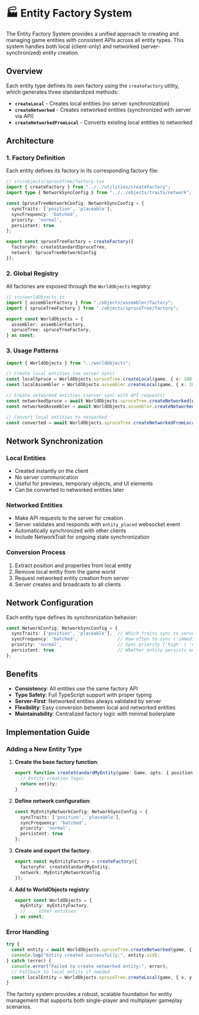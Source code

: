 # 🏭 Entity Factory System

The Entity Factory System provides a unified approach to creating and managing game entities with consistent APIs across all entity types. This system handles both local (client-only) and networked (server-synchronized) entity creation.

## Overview

Each entity type defines its own factory using the `createFactory` utility, which generates three standardized methods:

- **`createLocal`** - Creates local entities (no server synchronization)
- **`createNetworked`** - Creates networked entities (synchronized with server via API)
- **`createNetworkedFromLocal`** - Converts existing local entities to networked

## Architecture

### 1. Factory Definition

Each entity defines its factory in its corresponding factory file:

```typescript
// src/objects/spruceTree/factory.tsx
import { createFactory } from "../../utilities/createFactory";
import type { NetworkSyncConfig } from "../../objects/traits/network";

const SpruceTreeNetworkConfig: NetworkSyncConfig = {
  syncTraits: ['position', 'placeable'],
  syncFrequency: 'batched',
  priority: 'normal',
  persistent: true
};

export const spruceTreeFactory = createFactory({
  factoryFn: createStandardSpruceTree,
  network: SpruceTreeNetworkConfig
});
```

### 2. Global Registry

All factories are exposed through the `WorldObjects` registry:

```typescript
// src/worldObjects.ts
import { assemblerFactory } from "./objects/assembler/factory";
import { spruceTreeFactory } from "./objects/spruceTree/factory";

export const WorldObjects = {
  assembler: assemblerFactory,
  spruceTree: spruceTreeFactory,
} as const;
```

### 3. Usage Patterns

```typescript
import { WorldObjects } from "../worldObjects";

// Create local entities (no server sync)
const localSpruce = WorldObjects.spruceTree.createLocal(game, { x: 100, y: 200 });
const localAssembler = WorldObjects.assembler.createLocal(game, { x: 300, y: 400 });

// Create networked entities (server sync with API requests)
const networkedSpruce = await WorldObjects.spruceTree.createNetworked(game, { x: 100, y: 200 });
const networkedAssembler = await WorldObjects.assembler.createNetworked(game, { x: 300, y: 400 });

// Convert local entities to networked
const converted = await WorldObjects.spruceTree.createNetworkedFromLocal(localSpruce, game);
```

## Network Synchronization

### Local Entities
- Created instantly on the client
- No server communication
- Useful for previews, temporary objects, and UI elements
- Can be converted to networked entities later

### Networked Entities
- Make API requests to the server for creation
- Server validates and responds with `entity_placed` websocket event
- Automatically synchronized with other clients
- Include NetworkTrait for ongoing state synchronization

### Conversion Process
1. Extract position and properties from local entity
2. Remove local entity from the game world
3. Request networked entity creation from server
4. Server creates and broadcasts to all clients

## Network Configuration

Each entity type defines its synchronization behavior:

```typescript
const NetworkConfig: NetworkSyncConfig = {
  syncTraits: ['position', 'placeable'],  // Which traits sync to server
  syncFrequency: 'batched',               // How often to sync ('immediate' | 'batched')
  priority: 'normal',                     // Sync priority ('high' | 'normal' | 'low')
  persistent: true                        // Whether entity persists on server
};
```

## Benefits

- **Consistency**: All entities use the same factory API
- **Type Safety**: Full TypeScript support with proper typing
- **Server-First**: Networked entities always validated by server
- **Flexibility**: Easy conversion between local and networked entities
- **Maintainability**: Centralized factory logic with minimal boilerplate

## Implementation Guide

### Adding a New Entity Type

1. **Create the base factory function**:
   ```typescript
   export function createStandardMyEntity(game: Game, opts: { position: Position }): MyEntity {
     // Entity creation logic
     return entity;
   }
   ```

2. **Define network configuration**:
   ```typescript
   const MyEntityNetworkConfig: NetworkSyncConfig = {
     syncTraits: ['position', 'placeable'],
     syncFrequency: 'batched',
     priority: 'normal',
     persistent: true
   };
   ```

3. **Create and export the factory**:
   ```typescript
   export const myEntityFactory = createFactory({
     factoryFn: createStandardMyEntity,
     network: MyEntityNetworkConfig
   });
   ```

4. **Add to WorldObjects registry**:
   ```typescript
   export const WorldObjects = {
     myEntity: myEntityFactory,
     // ... other entities
   } as const;
   ```

### Error Handling

```typescript
try {
  const entity = await WorldObjects.spruceTree.createNetworked(game, { x, y });
  console.log("Entity created successfully:", entity.uid);
} catch (error) {
  console.error("Failed to create networked entity:", error);
  // Fallback to local entity if needed
  const localEntity = WorldObjects.spruceTree.createLocal(game, { x, y });
}
```

The factory system provides a robust, scalable foundation for entity management that supports both single-player and multiplayer gameplay scenarios.
